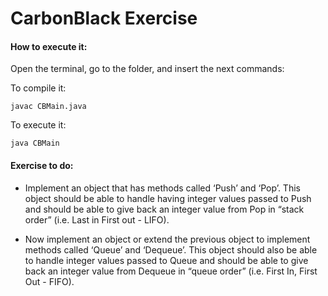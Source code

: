 # CarbonBlack Exercise

#### How to execute it:

Open the terminal, go to the folder, and insert the next commands:

To compile it:

```shell
javac CBMain.java
```

To execute it:

```shell
java CBMain
```



#### Exercise to do:

- Implement an object that has methods called ‘Push’ and ‘Pop’.  This object should be able to handle having integer values passed to Push and should be able to give back an integer value from Pop in “stack order” (i.e. Last in First out - LIFO).

- Now implement an object or extend the previous object to implement methods called ‘Queue’ and ‘Dequeue’.  This object should also be able to handle integer values passed to Queue and should be able to give back an integer value from Dequeue in “queue order” (i.e. First In, First Out - FIFO).
